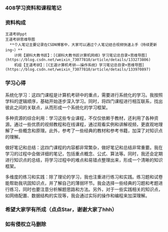 ### 408学习资料和课程笔记

### 资料构成
    王道考研ppt
    王道考研思维导图
      **个人笔记主要记录在CSDN博客中，大家可以通过个人笔记结合视频快速上手（持续更新ing~）**  
        计网【湖科大教书匠】：[《湖科大教书匠计算机网络》学习笔记总目录+思维导图](https://blog.csdn.net/weixin_73077810/article/details/133273806)
        机组【王道考研】：[《王道计算机考研——操作系统》学习笔记总目录+思维导图](https://blog.csdn.net/weixin_73077810/article/details/133970897)
        

### 学习心得

系统化学习：这四门课程是计算机考研中的重点，需要进行系统化的学习。我按照学科的逻辑顺序，基础开始逐步深入学习。同时，将四门课程进行相互联系，找出彼此之间的关联点，从而形成一个系统化的学习框架。

多种资源的综合利用：学习这些专业课程，不仅仅依赖于教材，还利用了各种资源。通过一些优质的视频教程和在线课程，通过观看实例和讲解视频，更直观地理解了一些概念和原理。此外，参考了一些经典的教材和参考书籍，加深了对知识点的理解。

做好笔记和总结：这四门课程的内容都非常繁杂，做好笔记和总结非常重要。我在学习的过程中会做详细的笔记，包括重点概念、公式、算法等。同时，我还会定期进行知识点的总结，将学习过程中的难点和易错点整理出来，形成一个清晰的知识框架。

多维度的练习和实践：除了理论的学习，我也注重进行练习和实践。练习题和试卷能帮助我巩固知识点，并了解自己的薄弱环节。我会选择一些经典的习题和考题进行练习，同时也要注意分析解题思路和方法。另外，对于一些实践相关的知识点，如网络配置、数据结构的实现等，我会通过实际的操作和编程来加深理解。

### 希望大家学有所成（点点Star，谢谢大家了hhh）

### 如有侵权立马删除

